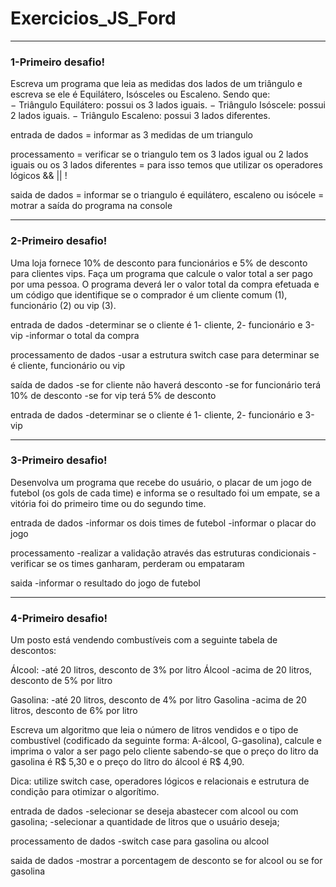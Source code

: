 # Exercicios_JS_Ford

---

### 1-Primeiro desafio!

Escreva um programa que leia as medidas dos lados de um triângulo e escreva se ele é Equilátero,  Isósceles  ou  Escaleno. 
Sendo    que:    
− Triângulo    Equilátero:    possui    os    3    lados    iguais.
 − Triângulo    Isóscele:    possui    2    lados    iguais.
 − Triângulo    Escaleno:    possui    3    lados    diferentes.

entrada de dados
= informar as 3 medidas de um triangulo

processamento
= verificar se o triangulo tem os 3 lados igual ou 2 lados iguais ou os 3 lados diferentes
= para isso temos que utilizar os operadores lógicos && || ! 

saida de dados
= informar se o triangulo é equilátero, escaleno ou isócele
= motrar a saída do programa na console

---

### 2-Primeiro desafio!

Uma loja fornece 10% de desconto para funcionários e 5% de desconto para clientes vips. 
Faça um programa que calcule o valor total a ser pago por uma pessoa. O programa deverá ler o
valor total da compra efetuada e um código que identifique se o comprador é um cliente comum (1), funcionário (2) ou vip (3).

entrada de dados
-determinar se o cliente é 1- cliente, 2- funcionário e 3-vip
-informar o total da compra 

processamento de dados
-usar a estrutura switch case para determinar se é cliente, funcionário ou vip

saída de dados
-se for cliente não haverá desconto
-se for funcionário terá 10% de desconto
-se for vip terá 5% de desconto

entrada de dados
-determinar se o cliente é 1- cliente, 2- funcionário e 3-vip

---

### 3-Primeiro desafio!

Desenvolva um programa que recebe do usuário, o placar de um jogo de futebol (os gols de cada time) e informa se o resultado foi um empate, se a vitória foi do primeiro time ou do segundo time.

entrada de dados
-informar os dois times de futebol
-informar o placar do jogo

processamento
-realizar a validação através das estruturas condicionais
-verificar se os times ganharam, perderam ou empataram

saida
-informar o resultado do jogo de futebol

---

### 4-Primeiro desafio!

Um posto está vendendo combustíveis com a seguinte tabela de descontos:

Álcool:
-até 20 litros, desconto de 3% por litro Álcool
-acima de 20 litros, desconto de 5% por litro

Gasolina:
-até 20 litros, desconto de 4% por litro Gasolina
-acima de 20 litros, desconto de 6% por litro

Escreva um algoritmo que leia o número de litros vendidos e o tipo de combustível (codificado
da seguinte forma: A-álcool, G-gasolina), calcule e imprima o valor a ser pago pelo cliente
sabendo-se que o preço do litro da gasolina é R$ 5,30 e o preço do litro do álcool é R$ 4,90.

Dica: utilize switch case, operadores lógicos e relacionais e estrutura de condição para otimizar o algorítimo.

entrada de dados
-selecionar se deseja abastecer com alcool ou com gasolina;
-selecionar a quantidade de litros que o usuário deseja;

processamento de dados
-switch case para gasolina ou alcool

saida de dados
-mostrar a porcentagem de desconto se for alcool ou se for gasolina
